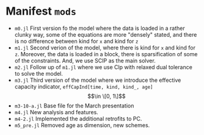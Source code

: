 # Manifest `mods`

- `m0.jl`
First version fo the model where the data is loaded in a rather clunky way, some
of the equations are more "densely" stated, and there is no difference between
kind for `x` and kind for `z`
- `m1.jl`
Second verion of the model, where there is kind for `x` and kind for `z`.
Moreover, the data is loaded in a block, there is sparsification of some of the
constraints. And, we use SCIP as the main solver.
- `m2.jl`
Follow up of `m1.jl` where we use Clp with relaxed dual tolerance to solve the
model.
- `m3.jl`
Third version of the model where we introduce the effective capacity indicator,
`effCapInd[time, kind, kind_, age]` $$\in \[0, 1\]$$
- `m3-10-a.jl`
Base file for the March presentation
- `m4.jl`
New analysis and features.
- `m4-2.jl`
Implemented the additional retrofits to PC.
- `m5_pre.jl`
Removed age as dimension, new schemes.
